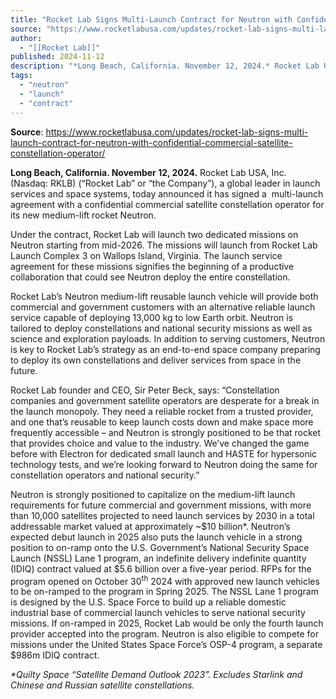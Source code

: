 ```yaml
---
title: "Rocket Lab Signs Multi-Launch Contract for Neutron with Confidential Commercial Satellite Constellation Operator "
source: "https://www.rocketlabusa.com/updates/rocket-lab-signs-multi-launch-contract-for-neutron-with-confidential-commercial-satellite-constellation-operator/"
author:
  - "[[Rocket Lab]]"
published: 2024-11-12
description: "*Long Beach, California. November 12, 2024.* Rocket Lab USA, Inc. (Nasdaq: RKLB) (“Rocket Lab” or “the Company”), a global leader in launch services and space systems, today announced it has signed a multi-launch agreement with a confidential commercial satellite constellation operator for its new medium-lift rocket Neutron."
tags:
  - "neutron"
  - "launch"
  - "contract"
---
```


**Source**: https://www.rocketlabusa.com/updates/rocket-lab-signs-multi-launch-contract-for-neutron-with-confidential-commercial-satellite-constellation-operator/

**Long Beach, California. November 12, 2024.** Rocket Lab USA, Inc. (Nasdaq: RKLB) (“Rocket Lab” or “the Company”), a global leader in launch services and space systems, today announced it has signed a  multi-launch agreement with a confidential commercial satellite constellation operator for its new medium-lift rocket Neutron.

Under the contract, Rocket Lab will launch two dedicated missions on Neutron starting from mid-2026. The missions will launch from Rocket Lab Launch Complex 3 on Wallops Island, Virginia. The launch service agreement for these missions signifies the beginning of a productive collaboration that could see Neutron deploy the entire constellation.

Rocket Lab’s Neutron medium-lift reusable launch vehicle will provide both commercial and government customers with an alternative reliable launch service capable of deploying 13,000 kg to low Earth orbit. Neutron is tailored to deploy constellations and national security missions as well as science and exploration payloads. In addition to serving customers, Neutron is key to Rocket Lab’s strategy as an end-to-end space company preparing to deploy its own constellations and deliver services from space in the future.

Rocket Lab founder and CEO, Sir Peter Beck, says: “Constellation companies and government satellite operators are desperate for a break in the launch monopoly. They need a reliable rocket from a trusted provider, and one that’s reusable to keep launch costs down and make space more frequently accessible – and Neutron is strongly positioned to be that rocket that provides choice and value to the industry. We’ve changed the game before with Electron for dedicated small launch and HASTE for hypersonic technology tests, and we’re looking forward to Neutron doing the same for constellation operators and national security.”

Neutron is strongly positioned to capitalize on the medium-lift launch requirements for future commercial and government missions, with more than 10,000 satellites projected to need launch services by 2030 in a total addressable market valued at approximately ~$10 billion\*. Neutron’s expected debut launch in 2025 also puts the launch vehicle in a strong position to on-ramp onto the U.S. Government’s National Security Space Launch (NSSL) Lane 1 program, an indefinite delivery indefinite quantity (IDIQ) contract valued at $5.6 billion over a five-year period. RFPs for the program opened on October 30<sup>th</sup> 2024 with approved new launch vehicles to be on-ramped to the program in Spring 2025. The NSSL Lane 1 program is designed by the U.S. Space Force to build up a reliable domestic industrial base of commercial launch vehicles to serve national security missions. If on-ramped in 2025, Rocket Lab would be only the fourth launch provider accepted into the program. Neutron is also eligible to compete for missions under the United States Space Force’s OSP-4 program, a separate $986m IDIQ contract.

*\*Quilty Space “Satellite Demand Outlook 2023”. Excludes Starlink and Chinese and Russian satellite constellations.* 
